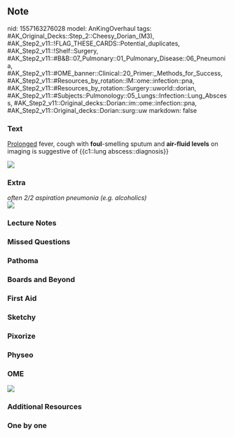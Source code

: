 ## Note
nid: 1557163276028
model: AnKingOverhaul
tags: #AK_Original_Decks::Step_2::Cheesy_Dorian_(M3), #AK_Step2_v11::!FLAG_THESE_CARDS::Potential_duplicates, #AK_Step2_v11::!Shelf::Surgery, #AK_Step2_v11::#B&B::07_Pulmonary::01_Pulmonary_Disease::06_Pneumonia, #AK_Step2_v11::#OME_banner::Clinical::20_Primer:_Methods_for_Success, #AK_Step2_v11::#Resources_by_rotation::IM::ome::infection::pna, #AK_Step2_v11::#Resources_by_rotation::Surgery::uworld::dorian, #AK_Step2_v11::#Subjects::Pulmonology::05_Lungs::Infection::Lung_Abscess, #AK_Step2_v11::Original_decks::Dorian::im::ome::infection::pna, #AK_Step2_v11::Original_decks::Dorian::surg::uw
markdown: false

### Text
<u>Prolonged</u> fever, cough with <b>foul</b>-smelling sputum and
<b>air-fluid levels</b> on imaging is suggestive of {{c1::lung
abscess::diagnosis}}
<div><img src="abscess-RUL.jpg"></div>

### Extra
<div style="font-style: italic;"></div>
<div>
  <i>often 2/2 aspiration pneumonia (e.g. alcoholics)</i>
</div>
<div>
  <i><img src="paste-2553439661850627.jpg"></i>
</div>

### Lecture Notes


### Missed Questions


### Pathoma


### Boards and Beyond


### First Aid


### Sketchy


### Pixorize


### Physeo


### OME
<div class="ome-widget">
  <a href="https://onlinemeded.org/spa/surgery?ref=anki"><img src=
  "_OME_AnkiFlashcards_Topic_6.png"></a>
</div>

### Additional Resources


### One by one

